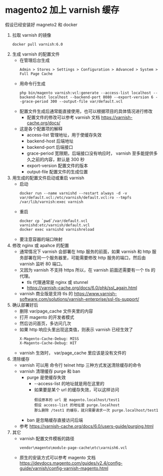 # magento2 加上 varnish 缓存

假设已经安装好 magneto2 和 docker

1. 拉取 varnish 的镜像
    ```
    docker pull varnish:6.0
    ```
1. 生成 varnish 的配置文件
    - 在管理后台生成
        ```
        Admin > Stores > Settings > Configuration > Advanced > System > Full Page Cache
        ```
    - 用命令行生成
        ```
        php bin/magento varnish:vcl:generate --access-list localhost --backend-host localhost --backend-port 8080 --export-version 6 --grace-period 300 --output-file var/default.vcl
        ```
    - 配置文件生成后通常能直接使用，也可以根据项目的具体情况进行修改
        - 配置文件的修改可以参考 varnish 文档 https://varnish-cache.org/docs/
    - 这是各个配置项的解释
        - access-list 管理地址，用于使缓存失效
        - backend-host 后端地址
        - backend-port 后端接口
        - grace-period 宽限期，后端接口没有响应时， varnish 至多能提供多久之前的内容，默认是 300 秒
        - export-version 配置文件的版本
        - output-file 配置文件的生成位置
1. 用生成的配置文件启动或重启 varnish
    - 启动
        ```
        docker run --name varnishd --restart always -d -v var/default.vcl:/etc/varnish/default.vcl:ro --tmpfs /var/lib/varnish:exec varnish
        ```
    - 重启
        ```
        docker cp `pwd`/var/default.vcl varnishd:etc/varnish/default.vcl
        docker exec varnishd varnishreload
        ```
    - 要注意容器的端口映射
1. 修改 nginx 或 apahce 的配置
    - 通常情况下 varnish 会部署在 http 服务的前面，如果 varnish 和 http 服务部署在同一个服务器里，可能需要修改 http 服务的端口，然后由 varnish 监听 80 端口。
    - 又因为 varnish 不支持 https 所以，在 varnish 前面还需要有一个 tls 的代理。
        - tls 代理通常是 nginx 或 stunnel
        - https://varnish-cache.org/docs/6.0/phk/ssl_again.html
    - varnish 商业版是支持 tls 的 https://www.varnish-software.com/solutions/varnish-enterprise/ssl-tls-support/
1. 确认部署好后
    - 删除 var/page_cache 文件夹里的内容
    - 打开 magento 的开发者模式
    - 然后访问首页，多访问几次
    - 如果 http 响应头里出现这类值，则表示 varnish 已经生效了
        ```
        X-Magento-Cache-Debug: MISS
        X-Magento-Cache-Debug: HIT
        ```
    - varnish 生效时， var/page_cache 里应该是没有文件的
1. 清除缓存
    <!-- - varnish 清理缓存的策略比想象中的要复杂不少 -->
    - varnish 可以用 命令行 telnet http 三种方式发送清除缓存的命令
    - varnish 清理缓存 purge 和 ban
        - purge 是使缓存失效
            - --access-list 的地址就是用在这里的
            - 如果要是某个 url 的缓存失效，可以这样访问
                ```
                假设原本的 url 是 magento.localhost/test1
                假设 access-list 的地址是 purge.localhost
                那么删除 /test1 的缓存，就只需要请求一次 purge.localhost/test1
                ```
        - ban 是忽略缓存直接访问后端
    - 参考 https://varnish-cache.org/docs/6.0/users-guide/purging.html
1. 其它
    - varnish 配置文件模板的路径
        ```
        vendor\magento\module-page-cache\etc\varnish6.vcl
        ```
    - 原生的安装方式可以参考 magento 文档
        https://devdocs.magento.com/guides/v2.4/config-guide/varnish/config-varnish-magento.html
